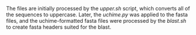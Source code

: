 The files are initially processed by the *upper.sh* script, which converts all of the sequences to uppercase. Later, the *uchime.py* was applied to the fasta files, 
and the uchime-formatted fasta files were processed by the *blast.sh* to create fasta headers suited for the blast.  
 
